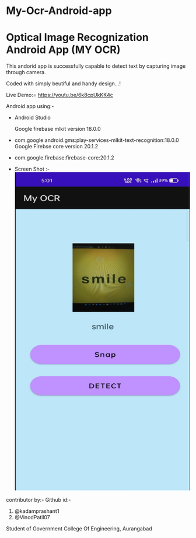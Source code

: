 # My-Ocr-Android-app

# Optical Image Recognization Android App  (MY OCR)

This andorid app is successfully capable to detect text by capturing image through camera.

 Coded with simply beutiful and handy design...!
 
 Live Demo:= https://youtu.be/6k8cpUkKK4c

Android app using:-
 -  Android Studio

     Google firebase mlkit version 18.0.0
- com.google.android.gms:play-services-mlkit-text-recognition:18.0.0
   Google Firebse core version 20.1.2
-  com.google.firebase:firebase-core:20.1.2
-  
   Screen Shot :- 
        ![](Image%20file/Detect.jpg)
 
 contributor by:-
      Github id:-
  1) @kadamprashant1
  2) @VinodPatil07
  
 Student of Government College Of Engineering, Aurangabad


